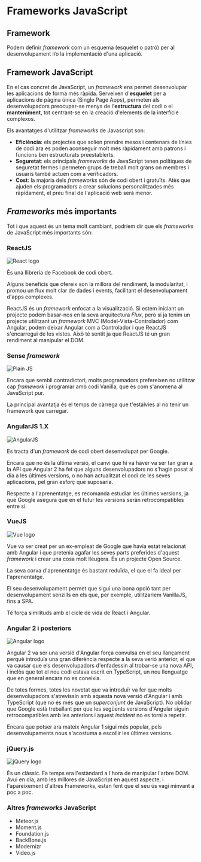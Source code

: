 Frameworks JavaScript
===================

Framework
--------

Podem definir _framework_ com un esquema (esquelet o patró) per al desenvolupament i/o la implementació d'una aplicació. 

Framework JavaScript
--------------
En el cas concret de JavaScript, un _framework_ ens permet desenvolupar les aplicacions de forma més ràpida. Serveixen d'**esquelet** per a aplicacions de pàgina única (Single Page Apps), permeten als desenvolupadors preocupar-se menys de l'**estructura** del codi o el **manteniment**, tot centrant-se en la creació d'elements de la interfície complexos.

Els avantatges d'utilitzar _frameworks_ de Javascript son:
* **Eficiència**: els projectes que solien prendre mesos i centenars de línies de codi ara es poden aconseguir molt més ràpidament amb patrons i funcions ben estructurats preestablerts.
* **Seguretat**: els principals _frameworks_ de JavaScript tenen polítiques de seguretat fermes i permeten grups de treball molt grans on membres i usuaris també actuen com a verificadors.
* **Cost**: la majoria dels _frameworks_ són de codi obert i gratuïts. Atès que ajuden els programadors a crear solucions personalitzades més ràpidament, el preu final de l'aplicació web serà menor.

_Frameworks_ més importants
------------------

Tot i que aquest és un tema molt cambiant, podríem dir que els _frameworks_ de JavaScript més importants són:

### ReactJS
![React logo](https://upload.wikimedia.org/wikipedia/commons/thumb/a/a7/React-icon.svg/1024px-React-icon.svg.png)

És una llibreria de Facebook de codi obert.

Alguns beneficis que ofereix son la millora del rendiment, la modularitat, i promou un flux molt clar de dades i events, facilitant el desenvolupament d'apps complexes.

ReactJS és un _framework_ enfocat a la visualització. Si estem iniciant un projecte podem basar-nos en la seva arquitectura _Flux_, però si ja tenim un projecte utilitzant un _framework_ MVC (Model-Vista-Controlador) com Angular, podem deixar Angular com a Controlador i que ReactJS s'encarregui de les vistes. Això té sentit ja que ReactJS té un gran rendiment al manipular el DOM.


### Sense _framework_

![Plain JS](https://plainjs.com/static/img/logo_640.png)

Encara que sembli contradictori, molts programadors prefereixen no utilitzar cap _framework_ i programar amb codi Vanilla, que és com s'anomena al JavaScript pur.

La principal avantatja és el temps de càrrega que t'estalvies al no tenir un framework que carregar.

### AngularJS 1.X

![AngularJS](https://upload.wikimedia.org/wikipedia/commons/thumb/c/ca/AngularJS_logo.svg/1280px-AngularJS_logo.svg.png)

Es tracta d'un _framework_ de codi obert desenvolupat per Google.

Encara que no és la última versió, el canvi que hi va haver va ser tan gran a la API que Angular 2 ha fet que alguns desenvolupadors no s'hagin posat al dia a les últimes versions, o no han actualitzat el codi de les seves aplicacions, pel gran esforç que suposaria.

Respecte a l'aprenentatge, es recomanda estudiar les últimes versions, ja que Google asegura que en el futur les versions seràn retrocompatibles entre si.

### VueJS

![Vue logo](https://upload.wikimedia.org/wikipedia/commons/thumb/5/53/Vue.js_Logo.svg/600px-Vue.js_Logo.svg.png)

Vue va ser creat per un ex-empleat de Google que havia estat relacionat amb Angular i que pretenia agafar les seves parts preferides d'aquest _framework_ i crear una cosa molt lleugera. És un projecte Open Source.

La seva corva d'aprenentatge és bastant reduïda, el que el fa ideal per l'aprenentatge.

El seu desenvolupament permet que sigui una bona opció tant per desenvolupament senzills en els que, per exemple, utilitzariem VanillaJS, fins a SPA.

Té força similituds amb el cicle de vida de React i Angular.


### Angular 2 i posteriors

![Angular logo](https://angular.io/assets/images/logos/angular/angular.svg)

Angular 2 va ser una versió d'Angular força convulsa en el seu llançament perquè introduïa una gran diferència respecte a la seva verió anterior, el que va causar que els desenvolupadors d'enfadessin al trobar-se una nova API, i inclòs que tot el nou codi estava escrit en TypeScript, un nou llenguatge que en general encara no es coneixia.

De totes formes, totes les novetat que va introduïr va fer que molts desenvolupadors s'atrevissin amb aquesta nova versió d'Angular i amb TypeScript (que no és més que un _superconjunt_ de JavaScript). No oblidar que Google està treballant per que les següents versions d'Angular siguin retrocompatibles amb les anteriors i aquest _incident_ no es torni a repetir.

Encara que potser ara mateix Angular 1 sigui més popular, pels desenvolupaments nous s'acostuma a escollir les últimes versions.

### jQuery.js

![jQuery logo](https://upload.wikimedia.org/wikipedia/commons/thumb/8/81/JQuery_logo_text.svg/1280px-JQuery_logo_text.svg.png)

És un clàssic. Fa temps era l'estàndard a l'hora de manipular l'arbre DOM. Avui en dia, amb les millores de JavaScript en aquest aspecte, i l'apareixement d'altres Frameworks, estan fent que el seu ús vagi minvant a poc a poc.

### Altres _frameworks_ JavaScript

* Meteor.js
* Moment.js
* Foundation.js
* BackBone.js
* Modernizr
* Video.js
